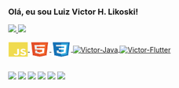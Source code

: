 ### Olá, eu sou Luiz Victor H. Likoski!

<div>
  <a href="https://github.com/luizvictorhl">
  <img height="160em" src="https://github-readme-stats.vercel.app/api?username=luizvictorhl&show_icons=true&theme=onedark&include_all_commits=true&count_private=true"/>
  <img height="160em" src="https://github-readme-stats.vercel.app/api/top-langs/?username=luizvictorhl&layout=compact&langs_count=7&theme=onedark"/>
</div>
<div style="display: inline_block"><br>
  <img align="center" alt="Victor-Js" height="30" width="40" src="https://raw.githubusercontent.com/devicons/devicon/master/icons/javascript/javascript-plain.svg">
  <img align="center" alt="Victor-HTML" height="30" width="40" src="https://raw.githubusercontent.com/devicons/devicon/master/icons/html5/html5-original.svg">
  <img align="center" alt="Victor-CSS" height="30" width="40" src="https://raw.githubusercontent.com/devicons/devicon/master/icons/css3/css3-original.svg">
  <img align="center" alt="Victor-Java" height="40" width="50" src="https://cdn.jsdelivr.net/gh/devicons/devicon/icons/java/java-plain-wordmark.svg">
  <img align="center" alt="Victor-Flutter" height="40" width="50" src="https://www.svgrepo.com/svg/349363/flutter">
</div>

  ##
  
  <div>
   
  <a href="https://instagram.com/luizvictorhl" target="_blank"><img src="https://img.shields.io/badge/-Instagram-%23E4405F?style=for-the-badge&logo=instagram&logoColor=white" target="_blank"></a>
  <a href = "mailto:luizvictorcprs@gmail.com"><img src="https://img.shields.io/badge/-Gmail-%23333?style=for-the-badge&logo=gmail&logoColor=white" target="_blank"></a>
  <a href="https://www.linkedin.com/in/luiz-victor-hoffmann-likoski-b6a158208/" target="_blank"><img src="https://img.shields.io/badge/-LinkedIn-%230077B5?style=for-the-badge&logo=linkedin&logoColor=white" target="_blank"></a> 
    <a href="https://api.whatsapp.com/send?phone=5551998827525&text=Ol%C3%A1%20Luiz%20Victor%2C%20tudo%20bem%3F%20&ltclid=46532765-95f8-4694-a61f-9fde5eabf2d9" target="_blank"><img src="https://img.shields.io/badge/WhatsApp-25D366?style=for-the-badge&logo=whatsapp&logoColor=white" target="_blank"></a> 
    <a href="https://www.facebook.com/luiz.victor.714/?ltclid=a05e4ce8-c083-4d40-82db-8064ce6458d7" target="_blank"><img src="https://img.shields.io/badge/Facebook-1877F2?style=for-the-badge&logo=facebook&logoColor=white" target="_blank"></a> 
     <a href="https://www.twitter.com/luizvictorlk?s=08" target="_blank"><img src="https://img.shields.io/badge/Twitter-1DA1F2?style=for-the-badge&logo=twitter&logoColor=white"></a> 
  </div>
  


